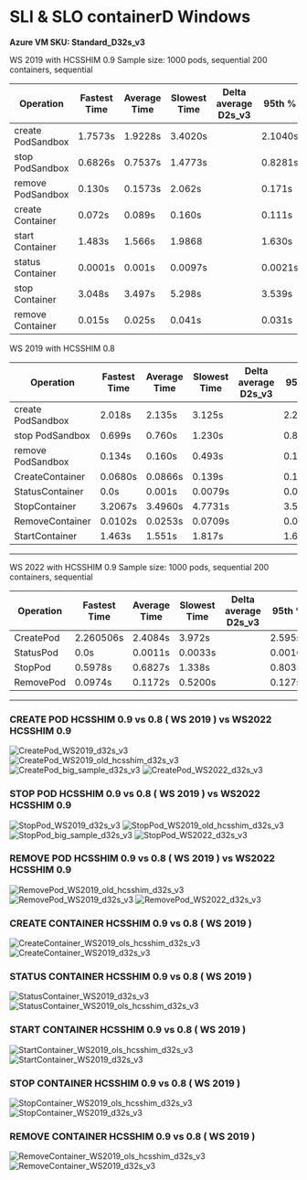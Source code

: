 # SLI & SLO containerD Windows

**Azure VM SKU: Standard_D32s_v3**

WS 2019 with HCSSHIM 0.9
Sample size: 1000 pods, sequential
             200 containers, sequential

| Operation         | Fastest Time | Average Time | Slowest Time | Delta average D2s_v3 | 95th %  | 50th % |
| --- | --- | --- | --- | --- | --- | --- |
| create PodSandbox | 1.7573s      | 1.9228s      | 3.4020s      |                      | 2.1040s | 1.8909s |
| stop PodSandbox   | 0.6826s      | 0.7537s      | 1.4773s      |                      | 0.8281s | 0.7391s |   
| remove PodSandbox | 0.130s       | 0.1573s      | 2.062s       |                      | 0.171s  | 0.153s  |
| create Container  | 0.072s       | 0.089s       | 0.160s       |                      | 0.111s  | 0.86s   |
| start  Container  | 1.483s       | 1.566s       | 1.9868       |                      | 1.630s  | 1.588s  |
| status Container  | 0.0001s      | 0.001s       | 0.0097s      |                      | 0.0021s | 0.0008s |
| stop   Container  | 3.048s       | 3.497s       | 5.298s       |                      | 3.539s  | 3.477s  |
| remove Container  | 0.015s       | 0.025s       | 0.041s       |                      | 0.031s  | 0.024s  |

WS 2019 with HCSSHIM 0.8

| Operation         | Fastest Time | Average Time | Slowest Time | Delta average D2s_v3 | 95th %  | 50th % |
| --- | --- | --- | --- | --- | --- | --- |
| create PodSandbox | 2.018s      | 2.135s      | 3.125s      |                      | 2.267s | 2.121s |
| stop PodSandbox   | 0.699s      | 0.760s      | 1.230s      |                      | 0.806s | 0.7512s |   
| remove PodSandbox | 0.134s       | 0.160s      | 0.493s       |                      | 0.176s  | 0.157s  |
| CreateContainer | 0.0680s | 0.0866s | 0.139s | |0.102s | 0.0849s |
| StatusContainer | 0.0s | 0.001s | 0.0079s | | 0.0026s | 0.0008s |
| StopContainer | 3.2067s | 3.4960s | 4.7731s || 3.5588s | 3.4878s |
| RemoveContainer | 0.0102s | 0.0253s | 0.0709s | | 0.0315s | 0.0245s |
| StartContainer | 1.463s | 1.551s | 1.817s | | 1.617s | 1.544s |


*** 

WS 2022 with HCSSHIM 0.9
Sample size: 1000 pods, sequential
             200 containers, sequential
             
| Operation         | Fastest Time | Average Time | Slowest Time | Delta average D2s_v3 | 95th %  | 50th % |
| --- | --- | --- | --- | --- | --- | --- |
| CreatePod | 2.260506s | 2.4084s | 3.972s | | 2.595s | 2.3821s |
| StatusPod | 0.0s | 0.0011s | 0.0033s | | 0.0016s | 0.0011s |
| StopPod | 0.5978s | 0.6827s | 1.338s | | 0.8035s | 0.6698s |
| RemovePod | 0.0974s | 0.1172s | 0.5200s | | 0.127s | 0.116s |


***
### CREATE POD HCSSHIM 0.9 vs 0.8 ( WS 2019 )  vs WS2022 HCSSHIM 0.9

![CreatePod_WS2019_d32s_v3](https://user-images.githubusercontent.com/7319830/137918655-44aa91fd-bf7c-47bc-93f0-e01e340d59c2.png)
![CreatePod_WS2019_old_hcsshim_d32s_v3](https://user-images.githubusercontent.com/7319830/137918691-7fe3474e-f068-4ec6-8f8a-b738f40ba4bb.png)
![CreatePod_big_sample_d32s_v3](https://user-images.githubusercontent.com/7319830/137918307-195ec30f-eb74-4073-a8a3-0f0f4b691eb7.png)
![CreatePod_WS2022_d32s_v3](https://user-images.githubusercontent.com/7319830/137919251-de439322-dd88-4859-84ca-188e47d71b21.png)

### STOP POD HCSSHIM 0.9 vs 0.8  ( WS 2019 )  vs WS2022 HCSSHIM 0.9

![StopPod_WS2019_d32s_v3](https://user-images.githubusercontent.com/7319830/137918995-7dddeffc-1ea1-4592-bef3-6538401cb6fe.png)
![StopPod_WS2019_old_hcsshim_d32s_v3](https://user-images.githubusercontent.com/7319830/137919000-bf0b670f-bd13-4636-9f29-97bbbe7ff842.png)
![StopPod_big_sample_d32s_v3](https://user-images.githubusercontent.com/7319830/137919010-8ef526a1-1484-4058-b596-85280f3f7c63.png)
![StopPod_WS2022_d32s_v3](https://user-images.githubusercontent.com/7319830/137919210-a3eeb97d-cc38-4c13-be35-7a2a77cd27ac.png)

### REMOVE POD HCSSHIM 0.9 vs 0.8  ( WS 2019 )  vs WS2022 HCSSHIM 0.9

![RemovePod_WS2019_old_hcsshim_d32s_v3](https://user-images.githubusercontent.com/7319830/137919089-cca4cf97-eae5-480c-9787-c0ff939ff9cd.png)
![RemovePod_WS2019_d32s_v3](https://user-images.githubusercontent.com/7319830/137919091-0d9288f3-e722-422a-9f60-41bbcce799dc.png)
![RemovePod_WS2022_d32s_v3](https://user-images.githubusercontent.com/7319830/137919177-4f2f0532-64c2-475b-a2b1-5260936f2b75.png)

### CREATE CONTAINER HCSSHIM 0.9 vs 0.8 ( WS 2019 )  

![CreateContainer_WS2019_ols_hcsshim_d32s_v3](https://user-images.githubusercontent.com/7319830/137919377-438ff348-2dda-4277-9911-d20bdc953d13.png)
![CreateContainer_WS2019_d32s_v3](https://user-images.githubusercontent.com/7319830/137919379-bf0e3cc9-7129-4be4-871a-aaceb92578a8.png)

### STATUS CONTAINER HCSSHIM  0.9 vs 0.8 ( WS 2019 ) 

![StatusContainer_WS2019_d32s_v3](https://user-images.githubusercontent.com/7319830/137919462-5494b881-b239-4767-a426-9c9919aeb4c2.png)
![StatusContainer_WS2019_ols_hcsshim_d32s_v3](https://user-images.githubusercontent.com/7319830/137919467-8f5987c8-d399-4a75-b731-c3185d9e7173.png)

### START CONTAINER  HCSSHIM  0.9 vs 0.8 ( WS 2019 ) 

![StartContainer_WS2019_ols_hcsshim_d32s_v3](https://user-images.githubusercontent.com/7319830/137919530-2f4dc291-35b7-4447-807a-d9a87721648d.png)
![StartContainer_WS2019_d32s_v3](https://user-images.githubusercontent.com/7319830/137919535-548d7318-59fe-4ca3-98a5-88c7d318af14.png)

### STOP CONTAINER  HCSSHIM  0.9 vs 0.8 ( WS 2019 ) 

![StopContainer_WS2019_ols_hcsshim_d32s_v3](https://user-images.githubusercontent.com/7319830/137919602-008fb937-1738-4fea-8d65-90c50dda1d80.png)
![StopContainer_WS2019_d32s_v3](https://user-images.githubusercontent.com/7319830/137919606-1c270637-69ba-45a8-8f86-b3ab1bf49b1f.png)

### REMOVE CONTAINER  HCSSHIM  0.9 vs 0.8 ( WS 2019 ) 

![RemoveContainer_WS2019_ols_hcsshim_d32s_v3](https://user-images.githubusercontent.com/7319830/137919670-b0bf7071-fc36-4670-969d-0a8bca8a3f23.png)
![RemoveContainer_WS2019_d32s_v3](https://user-images.githubusercontent.com/7319830/137919675-0c53d6ac-0c2c-4333-a540-5688e2c547d7.png)






